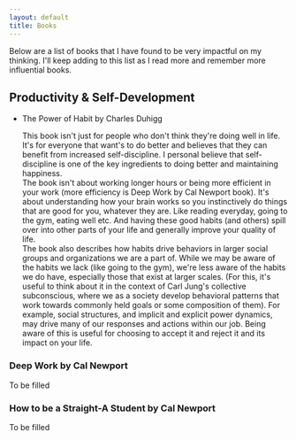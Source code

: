 ```yaml
---
layout: default
title: Books
---
```


Below are a list of books that I have found to be very impactful on my thinking. I'll keep adding to this list as I read more and remember more influential books.


## Productivity & Self-Development

<ul class="collapsible" data-collapsible="expandable">
  <li>
    <div class="header collapsible-header center"> 
    The Power of Habit by Charles Duhigg
    </div>
    <div class="body collapsible-body">
      <p> This book isn't just for people who don't think they're doing well in life. It's for everyone that want's to do better and believes that they can benefit from increased self-discipline. I personal believe that self-discipline is one of the key ingredients to doing better and maintaining happiness.
      <br>
      The book isn't about working longer hours or being more efficient in your work (more efficiency is Deep Work by Cal Newport book). It's about understanding how your brain works so you instinctively do things that are good for you, whatever they are. Like reading everyday, going to the gym, eating well etc. And having these good habits (and others) spill over into other parts of your life and generally improve your quality of life.
      <br>
      The book also describes how habits drive behaviors in larger social groups and organizations we are a part of. While we may be aware of the habits we lack (like going to the gym), we're less aware of the habits we do have, especially those that exist at larger scales. (For this, it's useful to think about it in the context of Carl Jung's collective subconscious, where we as a society develop behavioral patterns that work towards commonly held goals or some composition of them). For example, social structures, and implicit and explicit power dynamics, may drive many of our responses and actions within our job. Being aware of this is useful for choosing to accept it and reject it and its impact on your life. 
      </p>
    </div>
  </li>
</ul>


### Deep Work by Cal Newport
To be filled

### How to be a Straight-A Student by Cal Newport
To be filled


##